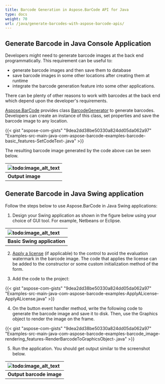```yaml
---
title: Barcode Generation in Aspose.BarCode API for Java
type: docs
weight: 70
url: /java/generate-barcodes-with-aspose-barcode-apis/
---
```


## **Generate Barcode in Java Console Application**
Developers might need to generate barcode images at the back end programmatically. This requirement can be useful to:

- generate barcode images and then save them to database
- save barcode images in some other locations after creating them at runtime
- integrate the barcode generation feature into some other applications.

There can be plenty of other reasons to work with barcodes at the back end which depend upon the developer's requirements.

[Aspose.BarCode](https://www.aspose.com/products/barcode/java) provides class [BarcodeGenerator](https://apireference.aspose.com/barcode/java/com.aspose.barcode.generation/BarcodeGenerator) to generate barcodes. Developers can create an instance of this class, set properties and save the barcode image to any location.

{{< gist "aspose-com-gists" "9dea2dd38be50330a824dd05da062a97" "Examples-src-main-java-com-aspose-barcode-examples-barcode-basic_features-SetCodeText-.java" >}}
  
The resulting barcode image generated by the code above can be seen below.
  
|![todo:image_alt_text](http://i.imgur.com/eZ68GPM.jpg)|
| :- |
|**Output image**|
  
## **Generate Barcode in Java Swing application**
Follow the steps below to use Aspose.BarCode in Java Swing applications:
1. Design your Swing application as shown in the figure below using your choice of GUI tool. For example, Netbeans or Eclipse.
  
|![todo:image_alt_text](http://i.imgur.com/djVeP0U.png)|
| :- |
|**Basic Swing application**|
  
2. [Apply a license](/barcode/java/licensing/) (if applicable) to the control to avoid the evaluation watermark in the barcode image. The code that applies the license can be added to the constructor or some custom initialization method of the form.

3. Add the code to the project:

{{< gist "aspose-com-gists" "9dea2dd38be50330a824dd05da062a97" "Examples-src-main-java-com-aspose-barcode-examples-ApplyALicense-ApplyALicense.java" >}}

4. On the button event handler method, write the following code to generate the barcode image and save it to disk. Then, use the Graphics object to render the image on the frame.

{{< gist "aspose-com-gists" "9dea2dd38be50330a824dd05da062a97" "Examples-src-main-java-com-aspose-barcode-examples-barcode_image-rendering_features-RenderBarcodeToGraphicsObject-.java" >}}

5. Run the application. You should get output similar to the screenshot below.
  
|![todo:image_alt_text](http://i.imgur.com/iaTvIL8.png)|
| :- |
|**Output barcode image**|
  
